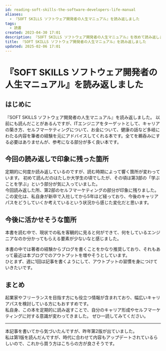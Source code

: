 ```yaml
---
id: reading-soft-skills-the-software-developers-life-manual
aliases:
  - 『SOFT SKILLS ソフトウェア開発者の人生マニュアル』を読み返しました
tags:
  - 読書
created: 2023-04-30 17:01
description: 『SOFT SKILLS ソフトウェア開発者の人生マニュアル』を改めて読み返しました
title: 『SOFT SKILLS ソフトウェア開発者の人生マニュアル』を読み返しました
updated: 2025-02-06 17:01
---
```


# 『SOFT SKILLS ソフトウェア開発者の人生マニュアル』を読み返しました

## はじめに

『SOFT SKILLS ソフトウェア開発者の人生マニュアル』を読み返しました。
以前にも読んだことがあるんですが、ITエンジニアをターゲットとして、キャリアの築き方、セルフマーケティングについて、お金について、健康の話など多岐にわたる内容を筆者の経験を元にアドバイスしてくれる本です。全てを鵜呑みにする必要はありませんが、参考になる部分が多く良い本です。  

## 今回の読み返しで印象に残った箇所

定期的に何度か読み返しているのですが、読む時期によって響く箇所が変わっています。
初めて読んだのはたしか大学生の頃でしたが、その頃は第3部の「学ぶことを学ぶ」という部分が気に入っていました。  
今回読み返した所、第2部のセルフマーケティングの部分が印象に残りました。  
この変化は、私自身が新卒で入社してから5年ほど経っており、今後のキャリアパスをどうしていくか考えているという状況から感じた変化だと思います。

## 今後に活かせそうな箇所

本書を読む中で、現状での私を客観的に見ると何ができて、何をしているエンジニアなのか分かってもらえる要素が少ないなと感じました。

本書の中では著者の経験からブログを書くことをかなり推奨しており、それもあって最近は本ブログでのアウトプットを増やそうとしています。  
ひとまず、週に1回は記事を書くようにして、アウトプットの習慣を身につけていきたいです。

## まとめ

起業家やフリーランスを目指す方にも役立つ情報が含まれており、幅広いキャリアパスを検討している方にもおすすめです。  
私自身、この本を定期的に読み返すことで、自分のキャリア形成やセルフマーケティングに対する意識が変わってきました。
ぜひ一読してみてください。

---

本記事を書いてから気づいたんですが、昨年第2版が出ていました。  
私は第1版を読んだんですが、時代に合わせて内容もアップデートされているらしいので、これから買う方はこちらの方が良さそうです。
